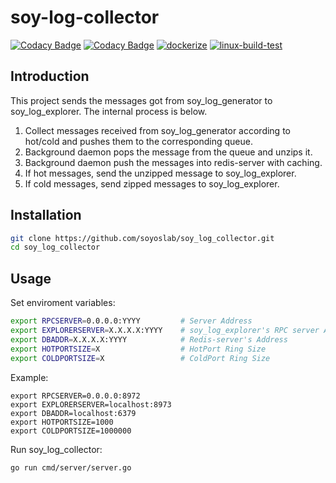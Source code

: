 # soy-log-collector
[![Codacy Badge](https://app.codacy.com/project/badge/Grade/7f4951281ac54cd2b75a5c23d1fb9cb5)](https://www.codacy.com/gh/soyoslab/soy_log_collector/dashboard?utm_source=github.com&amp;utm_medium=referral&amp;utm_content=soyoslab/soy_log_collector&amp;utm_campaign=Badge_Grade)
[![Codacy Badge](https://app.codacy.com/project/badge/Coverage/7f4951281ac54cd2b75a5c23d1fb9cb5)](https://www.codacy.com/gh/soyoslab/soy_log_collector/dashboard?utm_source=github.com&utm_medium=referral&utm_content=soyoslab/soy_log_collector&utm_campaign=Badge_Coverage)
[![dockerize](https://github.com/soyoslab/soy_log_collector/actions/workflows/dockerize.yml/badge.svg)](https://github.com/soyoslab/soy_log_collector/actions/workflows/dockerize.yml)
[![linux-build-test](https://github.com/soyoslab/soy_log_collector/actions/workflows/linux-build-test.yml/badge.svg)](https://github.com/soyoslab/soy_log_collector/actions/workflows/linux-build-test.yml)

## Introduction

This project sends the messages got from soy_log_generator to soy_log_explorer.
The internal process is below.
1. Collect messages received from soy_log_generator according to hot/cold and pushes them to the corresponding queue.
2. Background daemon pops the message from the queue and unzips it.
3. Background daemon push the messages into redis-server with caching.
4. If hot messages, send the unzipped message to soy_log_explorer.
5. If cold messages, send zipped messages to soy_log_explorer.

## Installation

```bash
git clone https://github.com/soyoslab/soy_log_collector.git
cd soy_log_collector
```

## Usage

Set enviroment variables:
```bash
export RPCSERVER=0.0.0.0:YYYY         # Server Address
export EXPLORERSERVER=X.X.X.X:YYYY    # soy_log_explorer's RPC server Address
export DBADDR=X.X.X.X:YYYY            # Redis-server's Address
export HOTPORTSIZE=X                  # HotPort Ring Size
export COLDPORTSIZE=X                 # ColdPort Ring Size
```

Example:
```
export RPCSERVER=0.0.0.0:8972
export EXPLORERSERVER=localhost:8973
export DBADDR=localhost:6379
export HOTPORTSIZE=1000
export COLDPORTSIZE=1000000
```

Run soy_log_collector:
```bash
go run cmd/server/server.go
```
